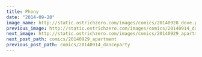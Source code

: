 ```yaml
---
title: Phony
date: "2014-09-28"
image_name: http://static.ostrichzero.com/images/comics/20140928_dove.png
previous_image: http://static.ostrichzero.com/images/comics/20140914_danceparty.png
next_image: http://static.ostrichzero.com/images/comics/20140929_apartment.png
next_post_path: comics/20140929_apartment
previous_post_path: comics/20140914_danceparty
---
```

